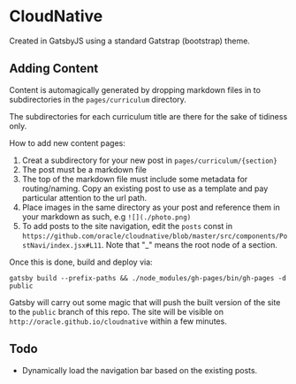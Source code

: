 # CloudNative

Created in GatsbyJS using a standard Gatstrap (bootstrap) theme.

## Adding Content

Content is automagically generated by dropping markdown files in to subdirectories in the `pages/curriculum` directory.

The subdirectories for each curriculum title are there for the sake of tidiness only.

How to add new content pages:

1. Creat a subdirectory for your new post in `pages/curriculum/{section}`
1. The post must be a markdown file
1. The top of the markdown file must include some metadata for routing/naming. Copy an existing post to use as a template and pay particular attention to the url path.
1. Place images in the same directory as your post and reference them in your markdown as such, e.g `![](./photo.png)`
1. To add posts to the site navigation, edit the `posts` const in `https://github.com/oracle/cloudnative/blob/master/src/components/PostNavi/index.jsx#L11`. Note that "\_" means the root node of a section.

Once this is done, build and deploy via:

```
gatsby build --prefix-paths && ./node_modules/gh-pages/bin/gh-pages -d public
```

Gatsby will carry out some magic that will push the built version of the site to the `public` branch of this repo. The site will be visible on `http://oracle.github.io/cloudnative` within a few minutes. 

## Todo

* Dynamically load the navigation bar based on the existing posts.
